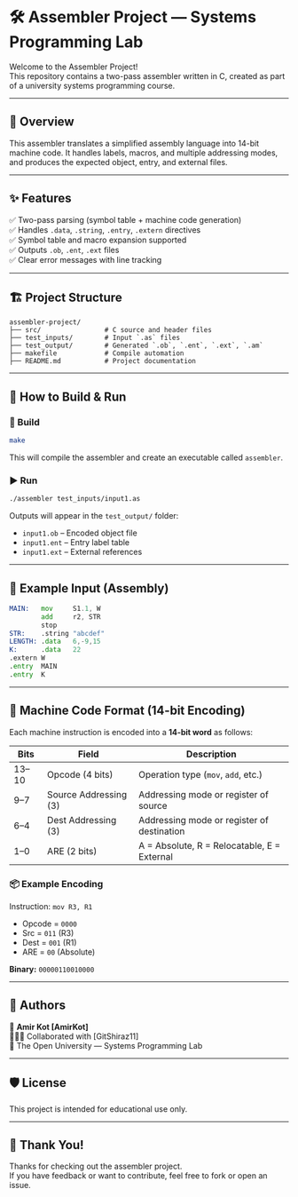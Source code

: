 
# 🛠️ Assembler Project — Systems Programming Lab

Welcome to the Assembler Project!  
This repository contains a two-pass assembler written in C, created as part of a university systems programming course.

---

## 🚀 Overview

This assembler translates a simplified assembly language into 14-bit machine code. It handles labels, macros, and multiple addressing modes, and produces the expected object, entry, and external files.

---

## ✨ Features

✅ Two-pass parsing (symbol table + machine code generation)  
✅ Handles `.data`, `.string`, `.entry`, `.extern` directives  
✅ Symbol table and macro expansion supported  
✅ Outputs `.ob`, `.ent`, `.ext` files  
✅ Clear error messages with line tracking

---

## 🏗️ Project Structure

```
assembler-project/
├── src/                # C source and header files
├── test_inputs/        # Input `.as` files
├── test_output/        # Generated `.ob`, `.ent`, `.ext`, `.am`
├── makefile            # Compile automation
├── README.md           # Project documentation
```

---

## 🧪 How to Build & Run

### 🧰 Build

```bash
make
```

This will compile the assembler and create an executable called `assembler`.

### ▶️ Run

```bash
./assembler test_inputs/input1.as
```

Outputs will appear in the `test_output/` folder:
- `input1.ob` – Encoded object file
- `input1.ent` – Entry label table
- `input1.ext` – External references

---

## 📝 Example Input (Assembly)

```asm
MAIN:   mov     S1.1, W
        add     r2, STR
        stop
STR:    .string "abcdef"
LENGTH: .data   6,-9,15
K:      .data   22
.extern W
.entry  MAIN
.entry  K
```

---

## 🧠 Machine Code Format (14-bit Encoding)

Each machine instruction is encoded into a **14-bit word** as follows:

| Bits     | Field                  | Description                                 |
|----------|------------------------|---------------------------------------------|
| 13–10    | Opcode (4 bits)        | Operation type (`mov`, `add`, etc.)         |
| 9–7      | Source Addressing (3)  | Addressing mode or register of source       |
| 6–4      | Dest Addressing (3)    | Addressing mode or register of destination  |
| 1–0      | ARE (2 bits)           | A = Absolute, R = Relocatable, E = External |

### 📦 Example Encoding

Instruction: `mov R3, R1`  
- Opcode = `0000`  
- Src = `011` (R3)  
- Dest = `001` (R1)  
- ARE = `00` (Absolute)

**Binary:** `00000110010000`

---

## 👥 Authors

👤 **Amir Kot [AmirKot]**  
🧑‍🤝‍🧑 Collaborated with [GitShiraz11]  
📘 The Open University — Systems Programming Lab

---

## 🛡️ License

This project is intended for educational use only.

---

## 🙌 Thank You!

Thanks for checking out the assembler project.  
If you have feedback or want to contribute, feel free to fork or open an issue.

